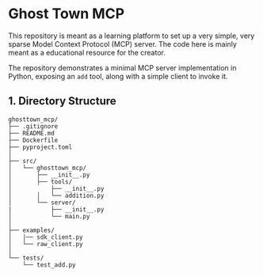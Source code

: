 # Ghost Town MCP

This repository is meant as a learning platform to set up a very simple, very sparse Model Context Protocol (MCP) server. The code here is mainly meant as a educational resource for the creator.

The repository demonstrates a minimal MCP server implementation in Python, exposing an `add` tool, along with a simple client to invoke it.

## 1. Directory Structure

```
ghosttown_mcp/
├── .gitignore
├── README.md
├── Dockerfile
├── pyproject.toml
│
├── src/
│   └── ghosttown_mcp/
│       ├── __init__.py
│       ├── tools/
│           ├── __init__.py
│       │   └── addition.py
│       └── server/
|           ├── __init__.py
│           └── main.py
│
├── examples/
│   |── sdk_client.py
│   └── raw_client.py
│
└── tests/
    └── test_add.py
```

